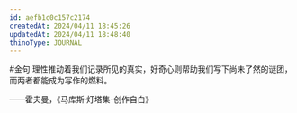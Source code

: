 ```yaml
---
id: aefb1c0c157c2174
createdAt: 2024/04/11 18:45:26
updatedAt: 2024/04/11 18:48:40
thinoType: JOURNAL
---
```

#金句 理性推动着我们记录所见的真实，好奇心则帮助我们写下尚未了然的谜团，而两者都能成为写作的燃料。

——霍夫曼，《马库斯·灯塔集-创作自白》